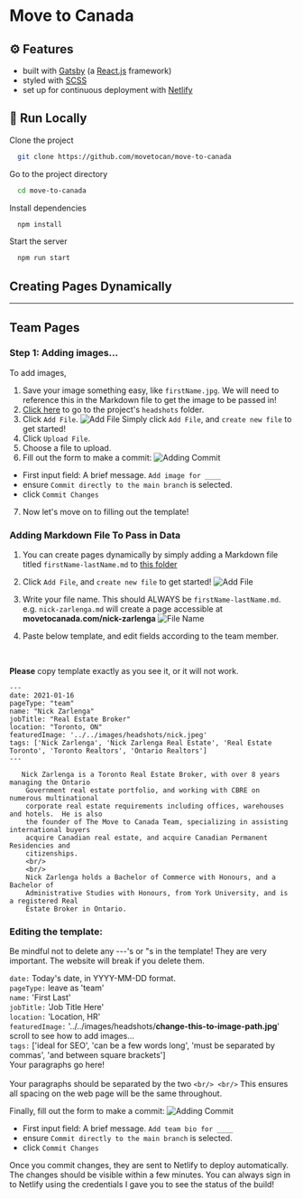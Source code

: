 # Move to Canada 

## ⚙️ Features
- built with [Gatsby](https://www.gatsbyjs.com/) (a [React.js](https://reactjs.org/) framework)
- styled with [SCSS](https://sass-lang.com/documentation/syntax)
- set up for continuous deployment with [Netlify](netlify.com)

## 🚀 Run Locally

Clone the project

```bash
  git clone https://github.com/movetocan/move-to-canada
```

Go to the project directory

```bash
  cd move-to-canada
```

Install dependencies

```bash
  npm install
```

Start the server

```bash
  npm run start
```

## Creating Pages Dynamically
---
## Team Pages
### Step 1: Adding images...

To add images, 
<br>
1. Save your image something easy, like `firstName.jpg`. We will need to reference this in the Markdown file to get the image to be passed in!
2. [Click here](https://github.com/movetocan/move-to-canada/tree/main/src/images/headshots) to go to the project's `headshots` folder.
3. Click `Add File`.
![Add File](https://i.ibb.co/G0gYnB9/Screen-Shot-2021-06-27-at-7-14-48-PM.png)
Simply click `Add File`, and `create new file` to get started!
4. Click `Upload File`.
5. Choose a file to upload.
6. Fill out the form to make a commit:
 ![Adding Commit](https://i.ibb.co/sHZVKsN/Screen-Shot-2021-06-27-at-7-24-25-PM.png)
 - First input field: A brief message. `Add image for ____`
 - ensure `Commit directly to the main branch` is selected.
 - click `Commit Changes`
7. Now let's move on to filling out the template!


### Adding Markdown File To Pass in Data
1. You can create pages dynamically by simply adding a Markdown file titled `firstName-lastName.md` to [this folder](https://github.com/bmumz/move-to-canada/tree/main/src/pages/our-team)
2. Click `Add File`, and `create new file` to get started! ![Add File](https://i.ibb.co/G0gYnB9/Screen-Shot-2021-06-27-at-7-14-48-PM.png)

3. Write your file name. This should ALWAYS be `firstName-lastName.md`. e.g. `nick-zarlenga.md` will create a page accessible at **movetocanada.com/nick-zarlenga**
![File Name](https://i.ibb.co/DzFVKb2/Screen-Shot-2021-06-27-at-7-17-16-PM.png)

4. Paste below template, and edit fields according to the team member.
<br>

 **Please** copy template exactly as you see it, or it will not work.


```
---
date: 2021-01-16
pageType: "team"
name: "Nick Zarlenga"
jobTitle: "Real Estate Broker"
location: "Toronto, ON"
featuredImage: '../../images/headshots/nick.jpeg'
tags: ['Nick Zarlenga', 'Nick Zarlenga Real Estate', 'Real Estate Toronto', 'Toronto Realtors', 'Ontario Realtors']
---

   Nick Zarlenga is a Toronto Real Estate Broker, with over 8 years managing the Ontario
    Government real estate portfolio, and working with CBRE on numerous multinational
    corporate real estate requirements including offices, warehouses and hotels.  He is also
    the founder of The Move to Canada Team, specializing in assisting international buyers
    acquire Canadian real estate, and acquire Canadian Permanent Residencies and
    citizenships.
    <br/>
    <br/>
    Nick Zarlenga holds a Bachelor of Commerce with Honours, and a Bachelor of
    Administrative Studies with Honours, from York University, and is a registered Real
    Estate Broker in Ontario.
```

### Editing the template:

Be mindful not to delete any ---'s or "s in the template! They are very important. The website will break if you delete them.

`date:` Today's date, in YYYY-MM-DD format.
<br>
`pageType:` leave as 'team'
<br>
`name:` 'First Last'
<br>
`jobTitle:` 'Job Title Here'
<br>
`location:` 'Location, HR'
<br>
`featuredImage:` 
'../../images/headshots/**change-this-to-image-path.jpg**'
<br>
scroll to see how to add images...
<br>
`tags:` ['ideal for SEO', 'can be a few words long', 'must be separated by commas', 'and between square brackets']
<br>
Your paragraphs go here!
<br>
<br>
Your paragraphs should be separated by the two `<br/> <br/>` This ensures all spacing on the web page will be the same throughout.

Finally, fill out the form to make a commit:
 ![Adding Commit](https://i.ibb.co/sHZVKsN/Screen-Shot-2021-06-27-at-7-24-25-PM.png)
 - First input field: A brief message. `Add team bio for ____`
 - ensure `Commit directly to the main branch` is selected.
 - click `Commit Changes`

Once you commit changes, they are sent to Netlify to deploy automatically. The changes should be visible within a few minutes. You can always sign in to Netlify using the credentials I gave you to see the status of the build!
